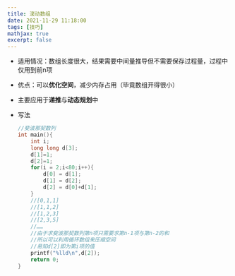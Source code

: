 ```yaml
---
title: 滚动数组
date: 2021-11-29 11:18:00
tags: [技巧]
mathjax: true
excerpt: false
---
```


- 适用情况：数组长度很大，结果需要中间量推导但不需要保存过程量，过程中仅用到前n项

- 优点：可以**优化空间**，减少内存占用（毕竟数组开得很小）

- 主要应用于**递推**与**动态规划**中

- 写法

  ```c++
  //斐波那契数列
  int main(){
      int i;
      long long d[3];
      d[1]=1;
      d[2]=1;
      for(i = 2;i<80;i++){
          d[0] = d[1];
          d[1] = d[2];
          d[2] = d[0]+d[1];
      }
      //[0,1,1]
      //[1,1,2]
      //[1,2,3]
      //[2,3,5]
      //……
      //由于求斐波那契数列第n项只需要求第n-1项与第n-2的和
      //所以可以利用循环数组来压缩空间
      //易知d[2]即为第i项的值
      printf("%lld\n",d[2]);
      return 0;
  }
  ```
